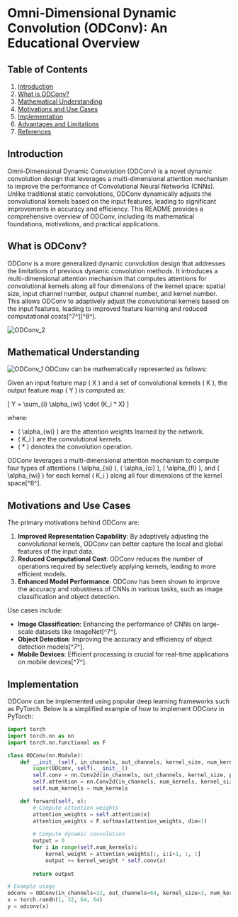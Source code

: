 # Omni-Dimensional Dynamic Convolution (ODConv): An Educational Overview

## Table of Contents
1. [Introduction](#introduction)
2. [What is ODConv?](#what-is-odconv)
3. [Mathematical Understanding](#mathematical-understanding)
4. [Motivations and Use Cases](#motivations-and-use-cases)
5. [Implementation](#implementation)
6. [Advantages and Limitations](#advantages-and-limitations)
7. [References](#references)

## Introduction
Omni-Dimensional Dynamic Convolution (ODConv) is a novel dynamic convolution design that leverages a multi-dimensional attention mechanism to improve the performance of Convolutional Neural Networks (CNNs). Unlike traditional static convolutions, ODConv dynamically adjusts the convolutional kernels based on the input features, leading to significant improvements in accuracy and efficiency. This README provides a comprehensive overview of ODConv, including its mathematical foundations, motivations, and practical applications.

## What is ODConv?
ODConv is a more generalized dynamic convolution design that addresses the limitations of previous dynamic convolution methods. It introduces a multi-dimensional attention mechanism that computes attentions for convolutional kernels along all four dimensions of the kernel space: spatial size, input channel number, output channel number, and kernel number. This allows ODConv to adaptively adjust the convolutional kernels based on the input features, leading to improved feature learning and reduced computational costs[^7^][^8^].

![ODConv_2](https://github.com/ZaGrayWolf/Types_of_Convolutions/blob/main/ODConv/pics/ODConv2.jpeg)

## Mathematical Understanding

![ODConv_1](https://github.com/ZaGrayWolf/Types_of_Convolutions/blob/main/ODConv/pics/ODConv1.jpeg)
ODConv can be mathematically represented as follows:

Given an input feature map \( X \) and a set of convolutional kernels \( K \), the output feature map \( Y \) is computed as:

\[ Y = \sum_{i} \alpha_{wi} \cdot (K_i * X) \]

where:
- \( \alpha_{wi} \) are the attention weights learned by the network.
- \( K_i \) are the convolutional kernels.
- \( * \) denotes the convolution operation.

ODConv leverages a multi-dimensional attention mechanism to compute four types of attentions \( \alpha_{si} \), \( \alpha_{ci} \), \( \alpha_{fi} \), and \( \alpha_{wi} \) for each kernel \( K_i \) along all four dimensions of the kernel space[^8^].

## Motivations and Use Cases
The primary motivations behind ODConv are:

1. **Improved Representation Capability**: By adaptively adjusting the convolutional kernels, ODConv can better capture the local and global features of the input data.
2. **Reduced Computational Cost**: ODConv reduces the number of operations required by selectively applying kernels, leading to more efficient models.
3. **Enhanced Model Performance**: ODConv has been shown to improve the accuracy and robustness of CNNs in various tasks, such as image classification and object detection.

Use cases include:
- **Image Classification**: Enhancing the performance of CNNs on large-scale datasets like ImageNet[^7^].
- **Object Detection**: Improving the accuracy and efficiency of object detection models[^7^].
- **Mobile Devices**: Efficient processing is crucial for real-time applications on mobile devices[^7^].

## Implementation
ODConv can be implemented using popular deep learning frameworks such as PyTorch. Below is a simplified example of how to implement ODConv in PyTorch:

```python
import torch
import torch.nn as nn
import torch.nn.functional as F

class ODConv(nn.Module):
    def __init__(self, in_channels, out_channels, kernel_size, num_kernels):
        super(ODConv, self).__init__()
        self.conv = nn.Conv2d(in_channels, out_channels, kernel_size, padding=kernel_size//2)
        self.attention = nn.Conv2d(in_channels, num_kernels, kernel_size=1)
        self.num_kernels = num_kernels

    def forward(self, x):
        # Compute attention weights
        attention_weights = self.attention(x)
        attention_weights = F.softmax(attention_weights, dim=1)
        
        # Compute dynamic convolution
        output = 0
        for i in range(self.num_kernels):
            kernel_weight = attention_weights[:, i:i+1, :, :]
            output += kernel_weight * self.conv(x)
        
        return output

# Example usage
odconv = ODConv(in_channels=32, out_channels=64, kernel_size=3, num_kernels=4)
x = torch.randn(1, 32, 64, 64)
y = odconv(x)
```

